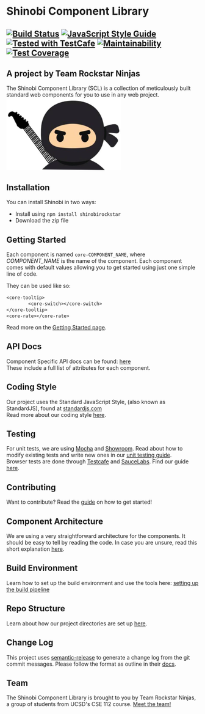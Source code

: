# Shinobi Component Library
[![Build Status](https://travis-ci.com/ucsd-cse112/cse112-sp19-team10.svg?token=Nn7W4RnbZq1QGEydYuEM&branch=master)](https://travis-ci.com/ucsd-cse112/cse112-sp19-team10) [![JavaScript Style Guide](https://img.shields.io/badge/code_style-standard-brightgreen.svg)](https://standardjs.com) 
<a href="https://github.com/DevExpress/testcafe"><img alt="Tested with TestCafe" src="https://img.shields.io/badge/tested%20with-TestCafe-2fa4cf.svg"></a> [![Maintainability](https://api.codeclimate.com/v1/badges/a964c0b0f9918af7aefd/maintainability)](https://codeclimate.com/repos/5cc0c0aa5014ac306c010419/maintainability) [![Test Coverage](https://api.codeclimate.com/v1/badges/a964c0b0f9918af7aefd/test_coverage)](https://codeclimate.com/repos/5cc0c0aa5014ac306c010419/test_coverage)
---

## A project by Team Rockstar Ninjas  
The Shinobi Component Library (SCL) is a collection of meticulously built standard web components for you to use in any web project.  
<img src="img/rockstar_ninja.PNG" title="Team Logo" alt="Team Logo" width="300px"/>

## Installation
You can install Shinobi in two ways:  
- Install using `npm install shinobirockstar`  
- Download the zip file

## Getting Started
Each component is named `core-COMPONENT_NAME`, where *COMPONENT_NAME* is the name of the component. Each component comes with default values allowing you to get started using just one simple line of code. 

They can be used like so:
```
<core-tooltip>  
        <core-switch></core-switch>  
</core-tooltip>  
<core-rate></core-rate>  
```
Read more on the [Getting Started page](docs/usage/GettingStarted.md).

## API Docs
Component Specific API docs can be found: [here](docs/index.html)  
These include a full list of attributes for each component.    

## Coding Style
Our project uses the Standard JavaScript Style, (also known as StandardJS), found at [standardjs.com](standardjs.com)  
Read more about our coding style [here](docs/dev/CodingStyle.md).

## Testing
For unit tests, we are using [Mocha](https://mochajs.org/) and [Showroom](https://github.com/eavichay/showroom). Read about how to modify existing tests and write new ones in our [unit testing guide](https://docs.google.com/document/d/1lbslRDDltuQ9W85m4ydCMiX7PHPhnL075Dgzt4M1Nuo/edit).  
Browser tests are done through [Testcafe](https://devexpress.github.io/testcafe/) and [SauceLabs](https://saucelabs.com/). Find our guide [here](https://docs.google.com/document/d/1x6_YWZVBgTehy1oi4eblvHlfXKKR_XMpY9cHYgYD3EI/edit).

## Contributing
Want to contribute? Read the [guide](https://docs.google.com/document/d/131o201JKLoXA3ThO713b-uAVn71Ql5zLPmLm_eqTdMU/edit) on how to get started!

## Component Architecture
We are using a very straightforward architecture for the components. It should be easy to tell by reading the code. In case you are unsure, read this short explanation [here](docs/dev/Architecture.md).

## Build Environment
Learn how to set up the build environment and use the tools here: [setting up the build pipeline](https://docs.google.com/document/d/1T7znBZnsLRjiv7TSTTOygoxcIgXU88AOVcoRg2jSkuY/edit)

## Repo Structure
Learn about how our project directories are set up [here](docs/dev/Repo.md).

## Change Log
This project uses [semantic-release](https://github.com/semantic-release/semantic-release#how-does-it-work) to generate a change log from the git commit messages. Please follow the format as outline in their [docs](https://github.com/semantic-release/semantic-release#how-does-it-work).

## Team
The Shinobi Component Library is brought to you by Team Rockstar Ninjas, a group of students from UCSD's CSE 112 course. [Meet the team!](docs/Team.md)
